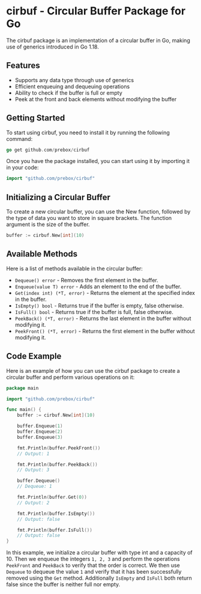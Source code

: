 # cirbuf - Circular Buffer Package for Go

The cirbuf package is an implementation of a circular buffer in Go, making use of generics introduced in Go 1.18.

## Features
* Supports any data type through use of generics
* Efficient enqueuing and dequeuing operations
* Ability to check if the buffer is full or empty
* Peek at the front and back elements without modifying the buffer

## Getting Started
To start using cirbuf, you need to install it by running the following command:
```go
go get github.com/prebox/cirbuf
```
Once you have the package installed, you can start using it by importing it in your code:
```go
import "github.com/prebox/cirbuf"
```
## Initializing a Circular Buffer
To create a new circular buffer, you can use the New function, followed by the type of data you want to store in square brackets. The function argument is the size of the buffer.
```go
buffer := cirbuf.New[int](10)
```
## Available Methods
Here is a list of methods available in the circular buffer:
* `Dequeue() error` - Removes the first element in the buffer.
* `Enqueue(value T) error` - Adds an element to the end of the buffer.
* `Get(index int) (*T, error)` - Returns the element at the specified index in the buffer.
* `IsEmpty() bool` - Returns true if the buffer is empty, false otherwise.
* `IsFull() bool` - Returns true if the buffer is full, false otherwise.
* `PeekBack() (*T, error)` - Returns the last element in the buffer without modifying it.
* `PeekFront() (*T, error)` - Returns the first element in the buffer without modifying it.
## Code Example
Here is an example of how you can use the cirbuf package to create a circular buffer and perform various operations on it:
```go
package main

import "github.com/prebox/cirbuf"

func main() {
	buffer := cirbuf.New[int](10)

	buffer.Enqueue(1)
	buffer.Enqueue(2)
	buffer.Enqueue(3)

	fmt.Println(buffer.PeekFront())
	// Output: 1

	fmt.Println(buffer.PeekBack())
	// Output: 3

	buffer.Dequeue()
	// Dequeue: 1

	fmt.Println(buffer.Get(0))
	// Output: 2

	fmt.Println(buffer.IsEmpty())
	// Output: false

	fmt.Println(buffer.IsFull())
	// Output: false
}
```
In this example, we initialize a circular buffer with type int and a capacity of 10. Then we enqueue the integers `1, 2, 3` and perform the operations `PeekFront` and `PeekBack` to verify that the order is correct. We then use `Dequeue` to dequeue the value `1` and verify that it has been successfully removed using the `Get` method. Additionally `IsEmpty` and `IsFull` both return false since the buffer is neither full nor empty.